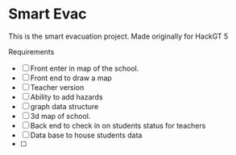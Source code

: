 # Smart Evac

This is the smart evacuation project. 
Made originally for HackGT 5

Requirements
- [ ] Front enter in map of the school. 
- [ ] Front end to draw a map 
- [ ] Teacher version 
- [ ] Ability to add hazards
- [ ] graph data structure
- [ ] 3d map of school.
- [ ] Back end to check in on students status for teachers
- [ ] Data base to house students data
- [ ] 
